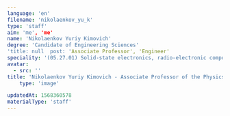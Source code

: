 ```yaml
---
language: 'en'
filename: 'nikolaenkov_yu_k'
type: 'staff'
aim: 'me', 'me'
name: 'Nikolaenkov Yuriy Kimovich'
degree: 'Candidate of Engineering Sciences'
'title: null  post: 'Associate Professor', 'Engineer'
speciality: '(05.27.01) Solid-state electronics, radio-electronic components, micro-and nanoelectronics based on quantum effects'
avatar:
  - src: ''
title: 'Nikolaenkov Yuriy Kimovich - Associate Professor of the Physics of semiconductors and microelectronics Department'
    type: 'image'

updatedAt: 1568360578
materialType: 'staff'
---
```


